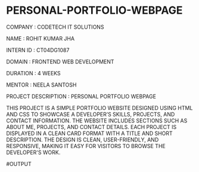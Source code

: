 # PERSONAL-PORTFOLIO-WEBPAGE
COMPANY : CODETECH IT SOLUTIONS

NAME : ROHIT KUMAR JHA

INTERN ID : CT04DG1087

DOMAIN : FRONTEND WEB DEVELOPMENT

DURATION : 4 WEEKS

MENTOR : NEELA SANTOSH

PROJECT DESCRIPTION : PERSONAL PORTFOLIO WEBPAGE

THIS PROJECT IS A SIMPLE PORTFOLIO WEBSITE DESIGNED USING HTML AND CSS TO SHOWCASE A DEVELOPER’S SKILLS, PROJECTS, AND CONTACT INFORMATION. THE WEBSITE INCLUDES SECTIONS SUCH AS ABOUT ME, PROJECTS, AND CONTACT DETAILS. EACH PROJECT IS DISPLAYED IN A CLEAN CARD FORMAT WITH A TITLE AND SHORT DESCRIPTION. THE DESIGN IS CLEAN, USER-FRIENDLY, AND RESPONSIVE, MAKING IT EASY FOR VISITORS TO BROWSE THE DEVELOPER'S WORK.

#OUTPUT

